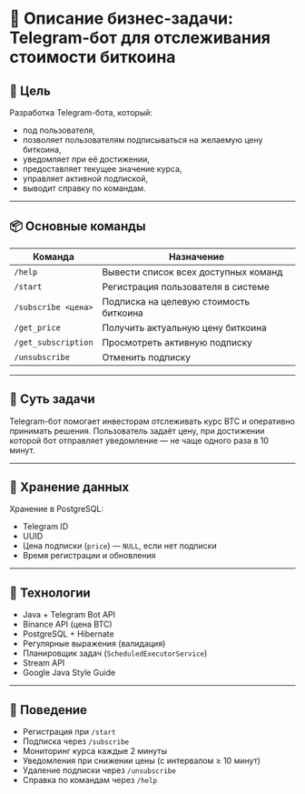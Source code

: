 # 📌 Описание бизнес-задачи: Telegram-бот для отслеживания стоимости биткоина

## 🎯 Цель
Разработка Telegram-бота, который:
  - под пользователя,
  - позволяет пользователям подписываться на желаемую цену биткоина,
  - уведомляет при её достижении,
  - предоставляет текущее значение курса,
  - управляет активной подпиской,
  - выводит справку по командам.

---

## 📦 Основные команды

| Команда              | Назначение                                                |
|----------------------|-----------------------------------------------------------|
| `/help`              | Вывести список всех доступных команд                      |
| `/start`             | Регистрация пользователя в системе                        |
| `/subscribe <цена>`  | Подписка на целевую стоимость биткоина                    |
| `/get_price`         | Получить актуальную цену биткоина                         |
| `/get_subscription`  | Просмотреть активную подписку                             |
| `/unsubscribe`       | Отменить подписку                                         |

---

## 🧠 Суть задачи
Telegram-бот помогает инвесторам отслеживать курс BTC и оперативно принимать решения. Пользователь задаёт цену, при достижении которой бот отправляет уведомление — не чаще одного раза в 10 минут.

---

## 💾 Хранение данных
Хранение в PostgreSQL:
- Telegram ID
- UUID
- Цена подписки (`price`) — `NULL`, если нет подписки
- Время регистрации и обновления

---

## 🔧 Технологии
- Java + Telegram Bot API
- Binance API (цена BTC)
- PostgreSQL + Hibernate
- Регулярные выражения (валидация)
- Планировщик задач (`ScheduledExecutorService`)
- Stream API
- Google Java Style Guide

---

## 🔄 Поведение
- Регистрация при `/start`
- Подписка через `/subscribe`
- Мониторинг курса каждые 2 минуты
- Уведомления при снижении цены (с интервалом ≥ 10 минут)
- Удаление подписки через `/unsubscribe`
- Справка по командам через `/help`

